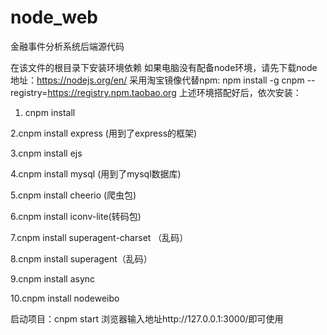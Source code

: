 # node_web
金融事件分析系统后端源代码

在该文件的根目录下安装环境依赖
如果电脑没有配备node环境，请先下载node  地址：https://nodejs.org/en/
采用淘宝镜像代替npm:   npm install -g cnpm --registry=https://registry.npm.taobao.org
上述环境搭配好后，依次安装：
1. cnpm install

2.cnpm install express   (用到了express的框架)

3.cnpm install ejs

4.cnpm install mysql (用到了mysql数据库)

5.cnpm install cheerio (爬虫包)

6.cnpm install iconv-lite(转码包)

7.cnpm install superagent-charset （乱码）

8.cnpm install superagent（乱码）

9.cnpm install async

10.cnpm install nodeweibo

启动项目：cnpm start    浏览器输入地址http://127.0.0.1:3000/即可使用
